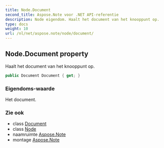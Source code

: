 ```yaml
---
title: Node.Document
second_title: Aspose.Note voor .NET API-referentie
description: Node eigendom. Haalt het document van het knooppunt op.
type: docs
weight: 10
url: /nl/net/aspose.note/node/document/
---
```

## Node.Document property

Haalt het document van het knooppunt op.

```csharp
public Document Document { get; }
```

### Eigendoms-waarde

Het document.

### Zie ook

* class [Document](../../document/)
* class [Node](../)
* naamruimte [Aspose.Note](../../node/)
* montage [Aspose.Note](../../../)


